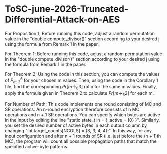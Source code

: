 # ToSC-june-2026-Truncated-Differential-Attack-on-AES

For Proposition 1; 
Before running this code, adjust a random permutation value in the "double compute_divisor()" section according to your desired j using the formula from Remark 1 in the paper.

For Theorem 1;
Before running this code, adjust a random permutation value in the "double compute_divisor()" section according to your desired j using the formula from Remark 1 in the paper.

For Theorem 2;
Using the code in this section, you can compute the values of $P^6_{m,2}$ for your chosen m values. Then, using the code in the Corollary 1 file, find the corresponding $Pr[m\rightarrow _6 3]$ ratio for the same m values. Finally, apply the formula given in Theorem 2 to calculate $Pr[m\rightarrow _6 2]$ for each m. 

For Number of Path;
This code implements one round consisting of MC and SR operations. An n-round encryption therefore consists of n MC operations and n + 1 SR operations. You can specify which bytes are active in the input by editing the line "static state_t in = { .active = {0} }". Similarly, you set the desired number of active bytes in each output column by changing "int target_counts[NCOLS] = {3, 3, 4, 4};". In this way, for any input configuration and after n + 1 rounds of SR (i.e. just before the (n + 1)th MC), the program will count all possible propagation paths that match the specified active-byte patterns.

